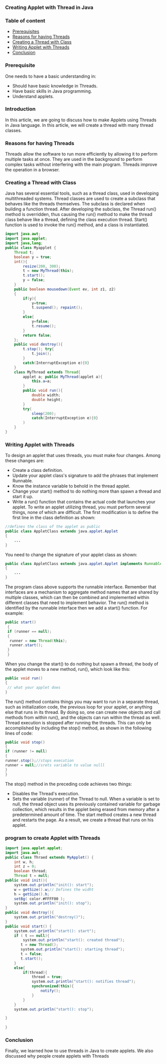 ### Creating Applet with Thread in Java
### Table of content
- [Prerequisites](#prerequisite)
- [Reasons for having Threads](#reasons-for-having-threads)
- [Creating a Thread with Class](#creating-a-thread-with-class)
- [Writing Applet with Threads](#writing-applet-with-threads)
- [Conclusion](#conclusion)
### Prerequisite
One needs to have a basic understanding in:
- Should have basic knowledge in Threads.
- Have basic skills in Java programming.
- Understand applets.
### Intrоduсtiоn
In this article, we are going to discuss how to make Applets using Threads in Java language. In this article, we will create a thread with many thread classes.
### Reasons for having Threads
Threads allow the software to run more efficiently by allowing it to perform multiple tasks at once. They are used in the background to perform complex tasks without interfering with the main program. Threads improve the operation in a browser. 
### Creating a Thread with Class
Java has several essential tools, such as a thread class,  used in developing multithreaded systems. Thread classes are used to create a subclass that behaves like the threads themselves. The subclass is declared when building a function thread. After developing the subclass, the Thread run() method is overridden, thus causing the run() method to make the thread class behave like a thread, defining the class execution thread. Start() function is used to invoke the run() method, and a class is instantiated.
```java
import java.awt;
import java.applet;
import java,lang;
public class Myapplet {
    Thread t;
    boolean y = true;
    int(){
        resize(200, 300);
        t = new MyThread(this);
        t.start();
        y = false;
    }
    public boolean mousedown(Event ev, int z1, z2)
    {
        if(y){
            y=true;
            t.suspend(); repaint();
        }
        else{
            y=false;
            t.resume();
        }
        return false;
    };
    public void destroy(){
        t.stop(); try{
            t.join();
        }
        catch(InterruptException e){0}  
    }
    class MyThread extends Thread{ 
        applet a; public MyThread(applet a){
            this.a=a;
        }
        public void run(){
            double width;
            double height;
        }
        try(
            sleep(200);
            catch(InterruptException e){0}
        )
    }
}

```
### Writing Applet with Threads
To design an applet that uses threads, you must make four changes. Among these changes are:
- Create a class definition.
- Update your applet class's signature to add the phrases that implement Runnable.
- Know the instance variable to behold in the thread applet.
- Change your start() method to do nothing more than spawn a thread and start it up.
- Write a run() function that contains the actual code that launches your applet.
To write an applet utilizing thread, you must perform several things, none of which are difficult. The first modification is to define the first line in the class definition as shown:
```java
//defines the class of the applet as public
public class AppletClass extends java.applet.Applet 
{
    ...
}
```
You need to change the signature of your applet class as shown:
```java
public class AppletClass extends java.applet.Applet implements Runnable
{
    ... 
}
```
The program class above supports the runnable interface. Remember that interfaces are a mechanism to aggregate method names that are shared by multiple classes, which can then be combined and implemented within different classes that need to implement behavior. The run() method is identified by the runnable interface then we add a start() function. For example: 
```java
public start()
 {
 if (runner == null); 
 {
  runner = new Thread(this);
  runner.start();
 }
 }
```
When you change the start() to do nothing but spawn a thread, the body of the applet moves to a new method, run(), which look like this:
```java
public void run() 
{
 // what your applet does
}
```
The run() method contains things you may want to run in a separate thread, such as initialization code, the previous loop for your applet, or anything else that runs in its thread. By doing so, one can create new objects and call methods from within run(), and the objects can run within the thread as well. Thread execution is stopped after running the threads. This can only be accomplished by including the stop() method, as shown in the following lines of code:

```java
public void stop()
{
if (runner != null) 
{
runner.stop();//stops execution
runner = null;//srets variable to value nulll
}
}
```
The stop() method in the preceding code achieves two things:
- Disables the Thread's execution.
- Sets the variable (runner) of the Thread to null.
When a variable is set to null, the thread object uses its previously contained variable for garbage collection, which results in the applet being erased from memory after a predetermined amount of time. The start method creates a new thread and restarts the page. As a result, we create a thread that runs on his applet.



### program to create Applet with Threads
```java
import java.applet.applet;
import java.awt;
public class Thraed extends MyApplet() {
    int w, h;
    int z = 0;
    boolean thread;
    Thread t = null;
public void init(){
    system.out.println("init(): start");
    w = getSize().w;// Defines the widht
    h = getSize().h;
    setBg( color.#FFFF00 );
    system.out.println("init(): stop");
}
public void destroy(){
    system.out.println("destroy()");
}
public void start() {
    system.out.println("start(): start");
    if ( t == null){
        system.out.println("start(): created thread");
       t = new Thread();
       system.out.println("start(): starting thread");
       t = false;
       t.start();
    }
    else{
        if(thread){
            thread = true;
            system.out.println("start(): notifies thread");
            synchronized(this){
                notify();
            }
        }
    }
    system.out.println("start(): stop");

}
    
}
```
### Conclusion
Finally, we learned how to use threads in Java to create applets. We also discussed why people create applets with Threads
